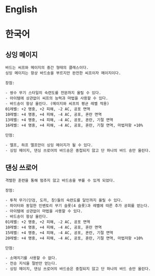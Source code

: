 # English

# 한국어

## 싱잉 메이지

    바드는 씨프와 메이지의 중간 형태의 클래스이다.
    싱잉 메이지는 항상 바드송을 부르지만 완전한 씨프이자 메이지이다.

    장점:

    - 쌍수 무기 스타일의 숙련도를 전문까지 올릴 수 있다.
    - 아이템에 상관없이 씨프의 능력과 마법을 사용할 수 있다.
    - 바드송이 항상 울린다. (메이지와 씨프의 평균 레벨 적용)
    01레벨: +2 명중, +2 피해, -2 AC, 공포 면역
    10레벨: +4 명중, +4 피해, -4 AC, 공포, 혼란 면역
    13레벨: +4 명중, +4 피해, -4 AC, 공포, 혼란, 기절 면역
    16레벨: +4 명중, +4 피해, -4 AC, 공포, 혼란, 기절 면역, 마법저항 +10%

    단점:

    - 엘프, 하프 엘프만이 싱잉 메이지가 될 수 있다.
    - 싱잉 메이지, 댄싱 쓰로어의 바드송은 중첩되지 않고 단 하나의 바드 송만 울린다.

## 댄싱 쓰로어

    격렬한 훈련을 통해 멈추지 않고 바드송을 부를 수 있게 되었다.

    장점:

    - 투척 무기(단검, 도끼, 창)들의 숙련도를 달인까지 올릴 수 있다.
    - 파이터와 동일한 인벤토리 무기 슬롯(4 슬롯)과 레벨에 따른 추가 공회를 얻는다.
    - 아이템에 상관없이 마법을 사용할 수 있다.
    - 바드송이 항상 울린다.
    01레벨: +2 명중, +2 피해, -2 AC, 공포 면역
    10레벨: +4 명중, +4 피해, -4 AC, 공포, 혼란 면역
    15레벨: +4 명중, +4 피해, -4 AC, 공포, 혼란, 기절 면역
    20레벨: +4 명중, +4 피해, -4 AC, 공포, 혼란, 기절 면역, 마법저항 +10%

    단점:

    - 소매치기를 사용할 수 없다.
    - 전승 지식을 절반만 얻는다.
    - 싱잉 메이지, 댄싱 쓰로어의 바드송은 중첩되지 않고 단 하나의 바드 송만 울린다.